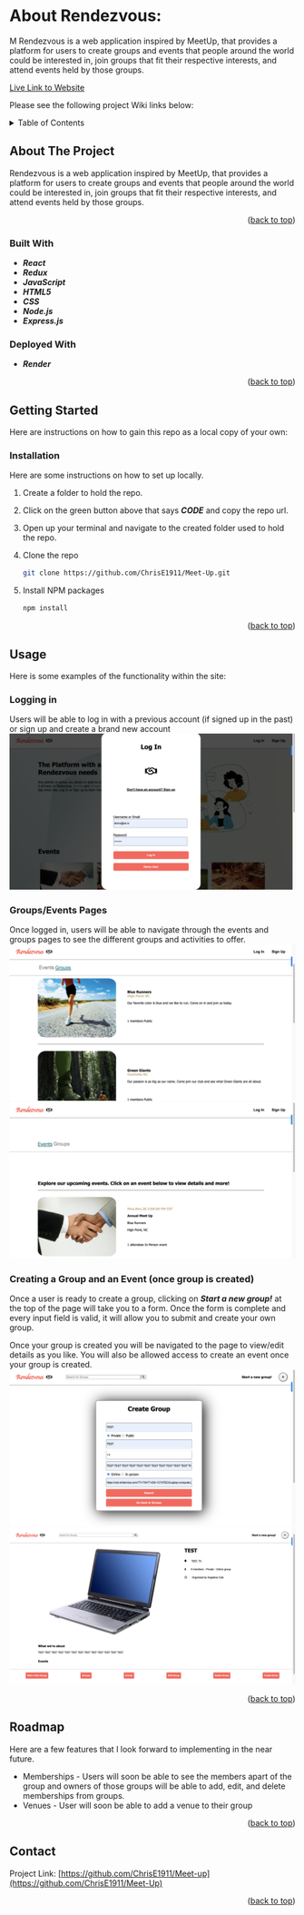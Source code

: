 # About Rendezvous:

M Rendezvous is a web application inspired by MeetUp, that provides a platform for users to create groups and events that people around the world could be interested in, join groups that fit their respective interests, and attend events held by those groups.

[Live Link to Website](https://meet-up.onrender.com)

Please see the following project Wiki links below:


<!-- Improved compatibility of back to top link: See: https://github.com/othneildrew/Best-README-Template/pull/73 -->
<a name="readme-top"></a>
<!--
*** Thanks for checking out the Best-README-Template. If you have a suggestion
*** that would make this better, please fork the repo and create a pull request
*** or simply open an issue with the tag "enhancement".
*** Don't forget to give the project a star!
*** Thanks again! Now go create something AMAZING! :D
-->



<!-- PROJECT SHIELDS -->
<!--
*** I'm using markdown "reference style" links for readability.
*** Reference links are enclosed in brackets [ ] instead of parentheses ( ).
*** See the bottom of this document for the declaration of the reference variables
*** for contributors-url, forks-url, etc. This is an optional, concise syntax you may use.
*** https://www.markdownguide.org/basic-syntax/#reference-style-links
-->



<!-- TABLE OF CONTENTS -->
<details>
  <summary>Table of Contents</summary>
  <ol>
    <li>
      <a href="#about-the-project">About The Project</a>
      <ul>
        <li><a href="#built-with">Built With</a></li>
      </ul>
    </li>
    <li>
      <a href="#getting-started">Getting Started</a>
      <ul>
        <li><a href="#installation">Installation</a></li>
      </ul>
    </li>
    <li><a href="#usage">Usage</a></li>
    <li><a href="#roadmap">Roadmap</a></li>
    <li><a href="#contact">Contact</a></li>
  </ol>
</details>



<!-- ABOUT THE PROJECT -->
## About The Project


Rendezvous is a web application inspired by MeetUp, that provides a platform for users to create groups and events that people around the world could be interested in, join groups that fit their respective interests, and attend events held by those groups.

<p align="right">(<a href="#readme-top">back to top</a>)</p>



### Built With

* ***React***
* ***Redux***
* ***JavaScript***
* ***HTML5***
* ***CSS***
* ***Node.js***
* ***Express.js***

### Deployed With

* ***Render***



<p align="right">(<a href="#readme-top">back to top</a>)</p>



<!-- GETTING STARTED -->
## Getting Started

Here are instructions on how to gain this repo as a local copy of your own:


### Installation

Here are some instructions on how to set up locally.

1. Create a folder to hold the repo.

2. Click on the green button above that says ***CODE*** and copy the repo url.

3. Open up your terminal and navigate to the created folder used to hold the repo.

4. Clone the repo
   ```sh
   git clone https://github.com/ChrisE1911/Meet-Up.git
   ```
5. Install NPM packages
   ```sh
   npm install
   ```

<p align="right">(<a href="#readme-top">back to top</a>)</p>



<!-- USAGE EXAMPLES -->
## Usage

Here is some examples of the functionality within the site:

### Logging in
Users will be able to log in with a previous account (if signed up in the past) or sign up and create a brand new account
![Rendezvous][log-in]

### Groups/Events Pages

Once logged in, users will be able to navigate through the events and groups pages to see the different groups and activities to offer.
![Rendezvous][groups-page]
![Rendezvous][events-page]

### Creating a Group and an Event (once group is created)

Once a user is ready to create a group, clicking on ***Start a new group!*** at the top of the page will take you to a form. Once the form is complete and every input field is valid, it will allow you to submit and create your own group.

Once your group is created you will be navigated to the page to view/edit details as you like. You will also be allowed access to create an event once your group is created.
![Rendezvous][create-group]
![Rendezvous][group-created]





<p align="right">(<a href="#readme-top">back to top</a>)</p>



<!-- ROADMAP -->
## Roadmap

Here are a few features that I look forward to implementing in the near future.

-  Memberships - Users will soon be able to see the members apart of the group and owners of those groups will be able to add, edit, and delete memberships from groups.
- Venues - User will soon be able to add a venue to their group


<p align="right">(<a href="#readme-top">back to top</a>)</p>




<!-- CONTACT -->
## Contact

Project Link: [https://github.com/ChrisE1911/Meet-up](https://github.com/ChrisE1911/Meet-Up)

<p align="right">(<a href="#readme-top">back to top</a>)</p>







<!-- MARKDOWN LINKS & IMAGES -->
<!-- https://www.markdownguide.org/basic-syntax/#reference-style-links -->
[contributors-shield]: https://img.shields.io/github/contributors/github_username/repo_name.svg?style=for-the-badge
[contributors-url]: https://github.com/github_username/repo_name/graphs/contributors
[forks-shield]: https://img.shields.io/github/forks/github_username/repo_name.svg?style=for-the-badge
[forks-url]: https://github.com/github_username/repo_name/network/members
[stars-shield]: https://img.shields.io/github/stars/github_username/repo_name.svg?style=for-the-badge
[stars-url]: https://github.com/github_username/repo_name/stargazers
[issues-shield]: https://img.shields.io/github/issues/github_username/repo_name.svg?style=for-the-badge
[issues-url]: https://github.com/github_username/repo_name/issues
[license-shield]: https://img.shields.io/github/license/github_username/repo_name.svg?style=for-the-badge
[license-url]: https://github.com/github_username/repo_name/blob/master/LICENSE.txt
[linkedin-shield]: https://img.shields.io/badge/-LinkedIn-black.svg?style=for-the-badge&logo=linkedin&colorB=555
[linkedin-url]: https://linkedin.com/in/linkedin_username
[product-screenshot]: images/screenshot.png
[Next.js]: https://img.shields.io/badge/next.js-000000?style=for-the-badge&logo=nextdotjs&logoColor=white
[Next-url]: https://nextjs.org/
[React.js]: https://img.shields.io/badge/React-20232A?style=for-the-badge&logo=react&logoColor=61DAFB
[React-url]: https://reactjs.org/
[Vue.js]: https://img.shields.io/badge/Vue.js-35495E?style=for-the-badge&logo=vuedotjs&logoColor=4FC08D
[Vue-url]: https://vuejs.org/
[Angular.io]: https://img.shields.io/badge/Angular-DD0031?style=for-the-badge&logo=angular&logoColor=white
[Angular-url]: https://angular.io/
[Svelte.dev]: https://img.shields.io/badge/Svelte-4A4A55?style=for-the-badge&logo=svelte&logoColor=FF3E00
[Svelte-url]: https://svelte.dev/
[Laravel.com]: https://img.shields.io/badge/Laravel-FF2D20?style=for-the-badge&logo=laravel&logoColor=white
[Laravel-url]: https://laravel.com
[Bootstrap.com]: https://img.shields.io/badge/Bootstrap-563D7C?style=for-the-badge&logo=bootstrap&logoColor=white
[Bootstrap-url]: https://getbootstrap.com
[JQuery.com]: https://img.shields.io/badge/jQuery-0769AD?style=for-the-badge&logo=jquery&logoColor=white
[JQuery-url]: https://jquery.com
[meetup-screenshot]: ./meetup-screenshot.png
[create-group]: ./Create_Group.png
[events-page]: ./Events_Page.png
[group-created]: ./Group_Landing_Page.png
[groups-page]: ./Groups_Page.png
[log-in]: ./Log_In.png
